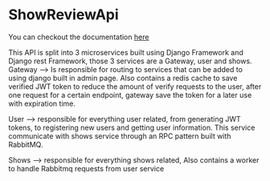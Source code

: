 # ShowReviewApi

You can checkout the documentation [here](https://app.swaggerhub.com/apis-docs/Riowritesdocs/ShowReviewAPI/1.0.0)

This API is split into 3 microservices built using Django Framework and Django rest Framework, those 3 services are a Gateway, user and shows.
Gateway --> Is responsible for routing to services that can be added to using django built in admin page.
            Also contains a redis cache to save verified JWT token to reduce the amount of verify requests to the user, after one request for a certain                 endpoint, gateway save the token for a later use with expiration time.
            
User --> responsible for everything user related, from generating JWT tokens, to registering new users and getting user information.
         This service communicate with shows service through an RPC pattern built with RabbitMQ.
         
Shows --> responsible for everything shows related, Also contains a worker to handle Rabbitmq requests from user service
